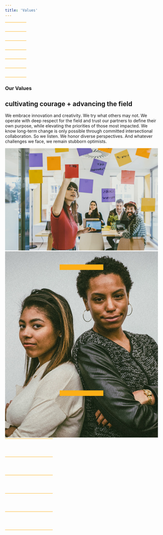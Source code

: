 ```yaml
---
title: 'Values'
---
```


<svg width="70" height="181" viewBox="0 0 70 181" fill="none" xmlns="http://www.w3.org/2000/svg">
  <rect width="70" height="1" transform="matrix(-1 0 0 1 70 90)" fill="#FCAF17"/>
  <rect width="70" height="1" transform="matrix(-1 0 0 1 70 30)" fill="#FCAF17"/>
  <rect width="70" height="1" transform="matrix(-1 0 0 1 70 150)" fill="#FCAF17"/>
  <rect width="70" height="1" transform="matrix(-1 0 0 1 70 0)" fill="#FCAF17"/>
  <rect width="70" height="1" transform="matrix(-1 0 0 1 70 120)" fill="#FCAF17"/>
  <rect width="70" height="1" transform="matrix(-1 0 0 1 70 60)" fill="#FCAF17"/>
  <rect width="70" height="1" transform="matrix(-1 0 0 1 70 180)" fill="#FCAF17"/>
</svg>

<div class="body-wrap">
  <h3 class="divot">Our Values</h3>
  <h2 class="h1">cultivating courage + advancing the field</h2>

  <p>
    We embrace innovation and creativity. We try what others may not. We operate with deep respect for the field and trust our partners to define their own purpose, while elevating the priorities of those most impacted. We know long-term change is only possible through committed intersectional collaboration. So we listen. We honor diverse perspectives. And whatever challenges we face, we remain stubborn optimists.
  </p>
</div>

<div class="image-wrap">
  <div class="staggered-image">
    <div class="-wrap">
      <img class="-reveal" src="/user/images/cgre-innovation.jpg" alt="Woman writing on sticky note">
    </div>
  </div>
  <div class="staggered-image">
    <div class="-wrap">
      <img class="-reveal" src="/user/images/cgre-courage.jpg" alt="Two women looking courageous">
    </div>
  </div>
  <svg width="157" height="301" viewBox="0 0 157 301" fill="none" xmlns="http://www.w3.org/2000/svg">
    <rect width="157" height="1" transform="matrix(-1 0 0 1 157 300)" fill="#FCAF17"/>
    <rect width="157" height="1" transform="matrix(-1 0 0 1 157 240)" fill="#FCAF17"/>
    <rect width="157" height="1" transform="matrix(-1 0 0 1 157 0)" fill="#FCAF17"/>
    <rect width="157" height="1" transform="matrix(-1 0 0 1 157 60)" fill="#FCAF17"/>
    <rect width="157" height="1" transform="matrix(-1 0 0 1 157 180)" fill="#FCAF17"/>
    <rect width="157" height="1" transform="matrix(-1 0 0 1 157 120)" fill="#FCAF17"/>
  </svg>
</div>

